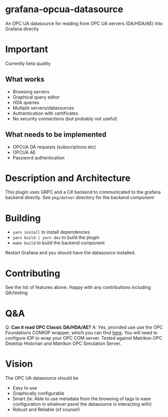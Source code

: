 # grafana-opcua-datasource
An OPC UA datasource for reading from OPC UA servers (DA/HDA/AE) into Grafana directly

# Important
Currently beta quality
## What works
* Browsing servers
* Graphical query editor
* HDA queries
* Multiple servers/datasources
* Authentication with certificates
* No security connections (but probably not useful)

## What needs to be implemented
* OPCUA DA requests (subscriptions etc)
* OPCUA AE
* Password authentication

# Description and Architecture
This plugin uses GRPC and a C# backend to communicated to the grafana backend directly. See `pkg/dotnet` directory for the backend component

# Building
* `yarn install` to install dependencies
* `yarn build | yarn dev` to build the plugin
* `make build` to build the backend component

Restart Grafana and you should have the datasource installed.

# Contributing
See the list of features above. Happy with any contributions including QA/testing

# Q&A
Q: **Can it read OPC Classic DA/HDA/AE?**
A: Yes, provided use use the OPC Foundations COMIOP wrapper, which you can find [here](https://github.com/OPCFoundation/UA-.NETStandard). You will need to configure IOP to wrap your OPC COM server. Tested against Matrikon OPC Desktop Historian and Matrikon OPC Simulation Server.

# Vision
The OPC UA datasource should be
- Easy to use
- Graphically configurable
- Smart (ie: Able to use metadata from the browsing of tags to ease configuration in whatever panel the datasource is interacting with)
- Robust and Reliable (of course!)

